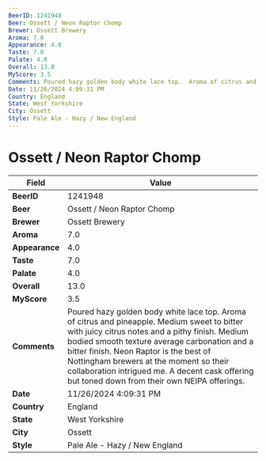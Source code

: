 ```yaml
---
BeerID: 1241948
Beer: Ossett / Neon Raptor Chomp
Brewer: Ossett Brewery
Aroma: 7.0
Appearance: 4.0
Taste: 7.0
Palate: 4.0
Overall: 13.0
MyScore: 3.5
Comments: Poured hazy golden body white lace top.  Aroma of citrus and pineapple. Medium sweet to bitter with juicy citrus notes and a pithy finish.  Medium bodied smooth texture average carbonation and a bitter finish. Neon Raptor is the best of Nottingham brewers at the moment so their collaboration intrigued me.  A decent cask offering but toned down from their own NEIPA offerings.
Date: 11/26/2024 4:09:31 PM
Country: England
State: West Yorkshire
City: Ossett
Style: Pale Ale - Hazy / New England
---
```


# Ossett / Neon Raptor Chomp

| Field         | Value |
|---------------|-------|
| **BeerID** | 1241948 |
| **Beer** | Ossett / Neon Raptor Chomp |
| **Brewer** | Ossett Brewery |
| **Aroma** | 7.0 |
| **Appearance** | 4.0 |
| **Taste** | 7.0 |
| **Palate** | 4.0 |
| **Overall** | 13.0 |
| **MyScore** | 3.5 |
| **Comments** | Poured hazy golden body white lace top.  Aroma of citrus and pineapple. Medium sweet to bitter with juicy citrus notes and a pithy finish.  Medium bodied smooth texture average carbonation and a bitter finish. Neon Raptor is the best of Nottingham brewers at the moment so their collaboration intrigued me.  A decent cask offering but toned down from their own NEIPA offerings.  |
| **Date** | 11/26/2024 4:09:31 PM |
| **Country** | England |
| **State** | West Yorkshire |
| **City** | Ossett |
| **Style** | Pale Ale - Hazy / New England |
